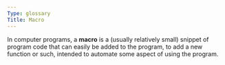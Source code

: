 ```yaml
---
Type: glossary
Title: Macro
---
```


In computer programs, a **macro** is a (usually relatively small) snippet of program code that can easily be added to the program, to add a new function or such, intended to automate some aspect of using the program.

